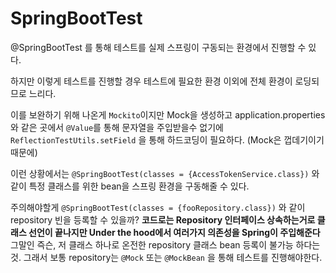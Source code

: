 # SpringBootTest   
   
@SpringBootTest 를 통해 테스트를 실제 스프링이 구동되는 환경에서 진행할 수 있다.   
   
하지만 이렇게 테스트를 진행할 경우 테스트에 필요한 환경 이외에 전체 환경이 로딩되므로 느리다.   
   
이를 보완하기 위해 나온게 `Mockito`이지만 Mock을 생성하고 application.properties 와 같은 곳에서 `@Value`를 통해 문자열을 주입받을수 없기에 `ReflectionTestUtils.setField` 을 통해 하드코딩이 필요하다. (Mock은 껍데기이기 때문에)   
   
이런 상황에서는 `@SpringBootTest(classes = {AccessTokenService.class})` 와 같이 특정 클래스를 위한 bean을 스프링 환경을 구동해줄 수 있다.   
   
주의해야할게 `@SpringBootTest(classes = {fooRepository.class})` 와 같이 repository 빈을 등록할 수 있을까? **코드로는 Repository 인터페이스 상속하는거로 클래스 선언이 끝나지만 Under the hood에서 여러가지 의존성을 Spring이 주입해준다** 그말인 즉슨, 저 클래스 하나로 온전한 repository 클래스 bean 등록이 불가능 하다는 것. 그래서 보통 repository는 `@Mock` 또는 `@MockBean` 을 통해 테스트를 진행해야한다.